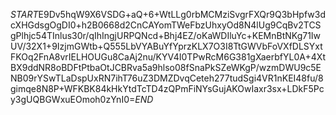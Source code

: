 $START$E9Dv5hqW9X6VSDG+aQ+6+WtLLg0rbMCMziSvgrFXQr9Q3bHpfw3dcXHGdsgOgDI0+h2B0668d2CnCAYomTWeFbzUhxyOd8N4lUg9CqBv2TCSgPlhjc54TInlus30r/qIhIngjURPQNcd+Bhj4EZ/oKaWDIluYc+KEMnBtNKg71IwUV/32X1+9IzjmGWtb+Q555LbVYABuYfYprzKLX7O3I8TtGWVbFoVXfDLSYxtFKOq2FnA8vrIELHOUGu8CaAj2nu/KYV4I0TPwRcM6G381gXaerbfYL0A+4XtBX9ddNR8oBDFtPtbaOtJCBRva5a9hlso08fSnaPkSZeWKgP/wzmDWU9c5ENB09rYSwTLaDspUxRN7ihT76uZ3DMZDvqCeteh277tudSgi4VR1nKEI48fu/8gimqe8N8P+WFKBK84kHkYtdTcTD4zQPmFiNYsGujAKOwIaxr3sx+LDkF5Pcy3gUQBGWxuEOmoh0zYnI0=$END$